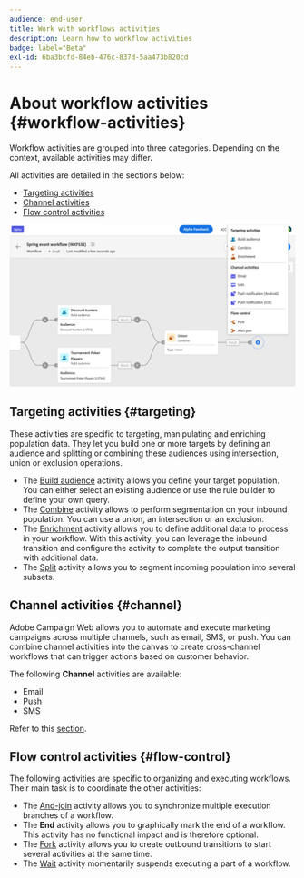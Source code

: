 ```yaml
---
audience: end-user
title: Work with workflows activities
description: Learn how to workflow activities
badge: label="Beta" 
exl-id: 6ba3bcfd-84eb-476c-837d-5aa473b820cd
---
```


# About workflow activities {#workflow-activities}

Workflow activities are grouped into three categories. Depending on the context, available activities may differ. 

All activities are detailed in the sections below:

* [Targeting activities](#targeting)
* [Channel activities](#channel)
* [Flow control activities](#flow-control)

![](../assets/workflow-activities.png)

## Targeting activities {#targeting}

These activities are specific to targeting, manipulating and enriching population data. They let you build one or more targets by defining an audience and splitting or combining these audiences using intersection, union or exclusion operations.

* The [Build audience](build-audience.md) activity allows you define your target population. You can either select an existing audience or use the rule builder to define your own query. 
* The [Combine](combine.md) activity allows to perform segmentation on your inbound population. You can use a union, an intersection or an exclusion.
* The [Enrichment](enrichment.md) activity allows you to define additional data to process in your workflow. With this activity, you can leverage the inbound transition and configure the activity to complete the output transition with additional data.
* The [Split](split.md) activity allows you to segment incoming population into several subsets.

## Channel activities {#channel}

Adobe Campaign Web allows you to automate and execute marketing campaigns across multiple channels, such as email, SMS, or push. You can combine channel activities into the canvas to create cross-channel workflows that can trigger actions based on customer behavior. 

The following **Channel** activities are available:

* Email
* Push
* SMS

Refer to this [section](channels.md).

## Flow control activities {#flow-control}

The following activities are specific to organizing and executing workflows. Their main task is to coordinate the other activities:

* The [And-join](and-join.md) activity allows you to synchronize multiple execution branches of a workflow.
* The **End** activity allows you to graphically mark the end of a workflow. This activity has no functional impact and is therefore optional.
* The [Fork](fork.md) activity allows you to create outbound transitions to start several activities at the same time.
* The [Wait](wait.md) activity momentarily suspends executing a part of a workflow.

<!--
## Data management activities {#data-management}

overview: what they're used for
which use case you can perform with them

list available activites + short description + ref to section
-->

